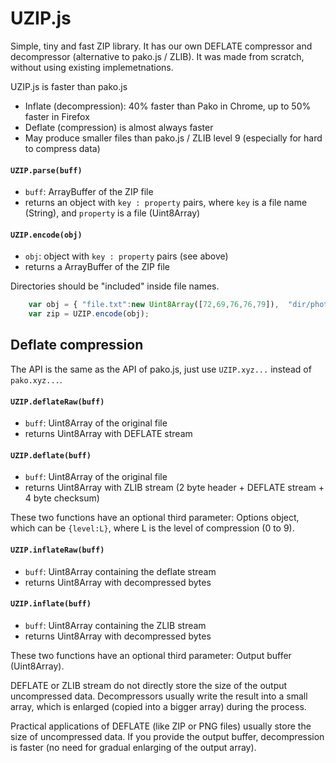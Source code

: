 # UZIP.js

Simple, tiny and fast ZIP library. It has our own DEFLATE compressor and decompressor (alternative to pako.js / ZLIB). It was made from scratch, without using existing implemetnations.

UZIP.js is faster than pako.js
- Inflate (decompression): 40% faster than Pako in Chrome, up to 50% faster in Firefox
- Deflate (compression) is almost always faster
- May produce smaller files than pako.js / ZLIB level 9 (especially for hard to compress data)

#### `UZIP.parse(buff)`
* `buff`: ArrayBuffer of the ZIP file
* returns an object with `key : property` pairs, where `key` is a file name (String), and `property` is a file (Uint8Array)

#### `UZIP.encode(obj)`
* `obj`: object with `key : property` pairs (see above)
* returns a ArrayBuffer of the ZIP file

Directories should be "included" inside file names.

```js
    var obj = { "file.txt":new Uint8Array([72,69,76,76,79]),  "dir/photo.jpg":...,  "dir/pic.png":... };       
    var zip = UZIP.encode(obj);
```

## Deflate compression

The API is the same as the API of pako.js, just use `UZIP.xyz...` instead of `pako.xyz...`.

#### `UZIP.deflateRaw(buff)`
* `buff`: Uint8Array of the original file
* returns Uint8Array with DEFLATE stream

#### `UZIP.deflate(buff)`
* `buff`: Uint8Array of the original file
* returns Uint8Array with ZLIB stream  (2 byte header + DEFLATE stream + 4 byte checksum)

These two functions have an optional third parameter: Options object,
which can be `{level:L}`, where L is the level of compression (0 to 9).

#### `UZIP.inflateRaw(buff)`
* `buff`: Uint8Array containing the deflate stream
* returns Uint8Array with decompressed bytes

#### `UZIP.inflate(buff)`
* `buff`: Uint8Array containing the ZLIB stream
* returns Uint8Array with decompressed bytes

These two functions have an optional third parameter: Output buffer (Uint8Array). 

DEFLATE or ZLIB stream do not directly store the size of the output uncompressed data. Decompressors usually write the result into a small array, which is enlarged (copied into a bigger array) during the process.

Practical applications of DEFLATE (like ZIP or PNG files) usually store the size of uncompressed data. If you provide the output buffer, decompression is faster (no need for gradual enlarging of the output array).


